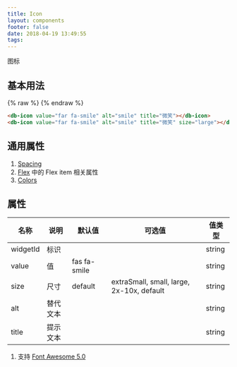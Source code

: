 ```yaml
---
title: Icon
layout: components
footer: false
date: 2018-04-19 13:49:55
tags:
---
```


图标

## 基本用法

{% raw %}
<db-icon value="far fa-smile" alt="smile" title="微笑"></db-icon>
<db-icon value="far fa-smile" alt="smile" title="微笑" size="large"></db-icon>
{% endraw %}
```html
<db-icon value="far fa-smile" alt="smile" title="微笑"></db-icon>
<db-icon value="far fa-smile" alt="smile" title="微笑" size="large"></db-icon>
```

## 通用属性

1. [Spacing](../Utilities/Spacing.html)
1. [Flex](../Utilities/Flex.html) 中的 Flex item 相关属性
1. [Colors](../Utilities/Colors.html)

## 属性

| 名称  | 说明 | 默认值 | 可选值 | 值类型 |
| ----- | ------ | ----- | ----- | --------- |
| widgetId | 标识 | | | string |
| value | 值 | fas fa-smile | | string |
| size | 尺寸 | default | extraSmall, small, large, 2x-10x, default | string |
| alt | 替代文本 | | | string |
| title | 提示文本 | | | string |

1. 支持 [Font Awesome 5.0](https://fontawesome.com/icons)
